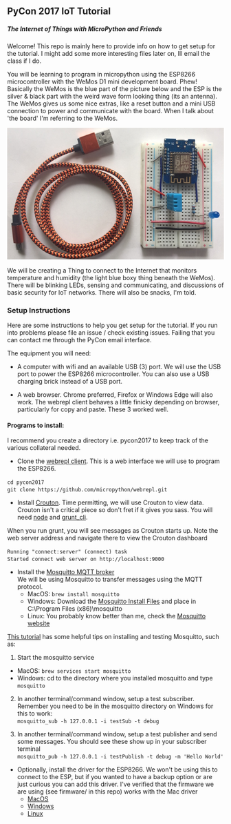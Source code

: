 ## PyCon 2017 IoT Tutorial
##### The Internet of Things with MicroPython and Friends
Welcome!
This repo is mainly here to provide info on how to get setup for the tutorial. I might add some more interesting files later on, Ill email the class if I do.

You will be learning to program in micropython using the ESP8266 microcontroller with the WeMos D1 mini development board. Phew! Basically the WeMos is the blue part of the picture below and the ESP is the silver & black part with the weird wave form looking thing (its an antenna).  The WeMos gives us some nice extras, like a reset button and a mini USB connection to power and communicate with the board. When I talk about 'the board' I'm referring to the WeMos.

![photo of board and USB cable](photos/board.jpg)

 We will be creating a Thing to connect to the Internet that monitors temperature and humidity (the light blue boxy thing beneath the WeMos). There will be blinking LEDs, sensing and communicating, and discussions of basic security for IoT networks. There will also be snacks, I'm told.

### Setup Instructions
Here are some instructions to help you get setup for the tutorial. If you run into problems please file an issue / check existing issues. Failing that you can contact me through the PyCon email interface.

 The equipment you will need:
  * A computer with wifi and an available USB (3) port. We will use the USB port to power the ESP8266 microcontroller. You can also use a USB charging brick instead of a USB port.

  * A web browser. Chrome preferred, Firefox or Windows Edge will also work. The webrepl client behaves a little finicky depending on browser, particularly for copy and paste. These 3 worked well.

#### Programs to install:  
I recommend you create a directory i.e. pycon2017 to keep track of the various collateral needed.

* Clone the [webrepl client](https://github.com/micropython/webrepl). This is a web interface we will use to program the ESP8266.

`cd pycon2017`  
`git clone https://github.com/micropython/webrepl.git`  

* Install [Crouton](https://github.com/edfungus/Crouton).  Time permitting, we will use Crouton to view data. Crouton isn't a critical piece so don't fret if it gives you sass. You will need [node](https://nodejs.org/en/download/) and  [grunt_cli](https://github.com/gruntjs/grunt-cli).

When you run grunt, you will see messages as Crouton starts up. Note the web server address and navigate there to view the Crouton dashboard

`Running "connect:server" (connect) task`  
`Started connect web server on http://localhost:9000`


* Install the [Mosquitto MQTT broker]( https://mosquitto.org/download/)  
We will be using Mosquitto to transfer messages using the MQTT protocol.  
  - MacOS: `brew install mosquitto`
  - Windows: Download the [Mosquitto Install Files]( http://www.steves-internet-guide.com/downloads/) and place in C:\Program Files (x86)\mosquitto  
  - Linux: You probably know better than me, check the [Mosquitto website]( https://mosquitto.org/download/)


[This tutorial](https://www.baldengineer.com/mqtt-tutorial.html) has some helpful tips on installing and testing Mosquitto, such as:  
1. Start the mosquitto service  
  * MacOS: `brew services start mosquitto`
  * Windows: cd to the directory where you installed mosquitto and type `mosquitto`  


2. In another terminal/command window, setup a test subscriber. Remember you need to be in the mosquitto directory on Windows for this to work:  
`mosquitto_sub -h 127.0.0.1 -i testSub -t debug`

3. In another terminal/command window, setup a test publisher and send some messages. You should see these show up in your subscriber terminal  
`mosquitto_pub -h 127.0.0.1 -i testPublish -t debug -m 'Hello World'`  


* Optionally, install the driver for the ESP8266. We won't be using this to connect to the ESP, but if you wanted to have a backup option or are just curious you can add this driver. I've verified that the firmware we are using (see firmware/ in this repo) works with the Mac driver
    - [MacOS](http://www.wch.cn/download/CH341SER_MAC_ZIP.html)  
    - [Windows](http://www.wch.cn/download/CH341SER_ZIP.html)
    - [Linux](http://www.wch.cn/download/CH341SER_LINUX_ZIP.html)
